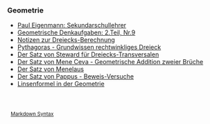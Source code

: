

### Geometrie
- [Paul Eigenmann: Sekundarschullehrer](GeoPaulEigenmann.pdf)
- [Geometrische Denkaufgaben: 2.Teil, Nr.9](GeoEigenmann9.pdf)
- [Notizen zur Dreiecks-Berechnung](GeoDreieck.pdf)
- [Pythagoras - Grundwissen rechtwinkliges Dreieck](GeoDreieck.pdf)
- [Der Satz von Steward für Dreiecks-Transversalen](GeoSteward.pdf)
- [Der Satz von Mene Ceva - Geometrische Addition zweier Brüche](GeoMeneCeva.pdf)
- [Der Satz von Menelaus](GeoMenelaus.pdf)
- [Der Satz von Pappus - Beweis-Versuche](GeoPappus1.pdf)
- [Linsenformel in der Geometrie](GeoLinsenFormel.pdf)


&nbsp;  
&nbsp;  
&nbsp;
<sub>[Markdown Syntax](https://docs.github.com/en/get-started/writing-on-github/getting-started-with-writing-and-formatting-on-github/basic-writing-and-formatting-syntax)<sub>

